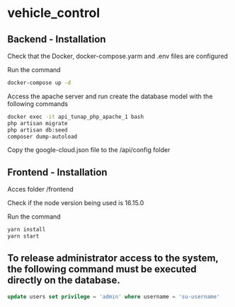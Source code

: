 # vehicle_control

## Backend - Installation

Check that the Docker, docker-compose.yarm and .env files are configured

Run the command
``` bash
docker-compose up -d
```
Access the apache server and run create the database model with the following commands

```bash
docker exec -it api_tunap_php_apache_1 bash
php artisan migrate
php artisan db:seed
composer dump-autoload

```

Copy the google-cloud.json file to the /api/config folder


## Frontend - Installation

Acces folder /frontend

Check if the node version being used is 16.15.0

Run the command

```bash
yarn install
yarn start
```

## To release administrator access to the system, the following command must be executed directly on the database.
```sql 
update users set privilege = 'admin' where username = 'su-username'
```
